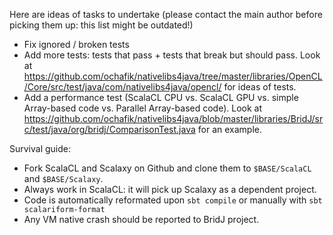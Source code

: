Here are ideas of tasks to undertake (please contact the main author before picking them up: this list might be outdated!)

  * Fix ignored / broken tests
  * Add more tests: tests that pass + tests that break but should pass.
    Look at https://github.com/ochafik/nativelibs4java/tree/master/libraries/OpenCL/Core/src/test/java/com/nativelibs4java/opencl/ for ideas of tests.
  * Add a performance test (ScalaCL CPU vs. ScalaCL GPU vs. simple Array-based code vs. Parallel Array-based code).
    Look at https://github.com/ochafik/nativelibs4java/blob/master/libraries/BridJ/src/test/java/org/bridj/ComparisonTest.java for an example.
    
Survival guide:

  * Fork ScalaCL and Scalaxy on Github and clone them to `$BASE/ScalaCL` and `$BASE/Scalaxy`.
  * Always work in ScalaCL: it will pick up Scalaxy as a dependent project.
  * Code is automatically reformated upon `sbt compile` or manually with `sbt scalariform-format`
  * Any VM native crash should be reported to BridJ project.

